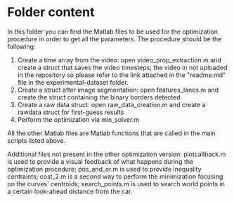 # Folder content

In this folder you can find the Matlab files to be used for the optimization procedure in order to get all the parameters. The procedure should be the following:
1) Create a time array from the video: open video_prop_extraction.m and create a struct that saves the video timesteps; the video in not uploaded in the repository so please refer to the link attached in the "readme.md" file in the experimental-dataset folder.
2) Create a struct after image segmentation: open features_lanes.m and create the struct containing the binary borders detected
3) Create a raw data struct: open raw_data_creation.m and create a rawdata struct for first-guess results
4) Perform the optimization via min_solver.m

All the other Matlab files are Matlab functions that are called in the main scripts listed above.

Additional files not present in the other optimization version: plotcallback.m is used to provide a visual feedback of what happens during the optimization procedure; pos_and_or.m is used to provide inequality contraints; cost_2.m is a second way to perform the minimization focusing on the curves' centroids; search_points.m is used to search world points in a certain look-ahead distance from the car.
